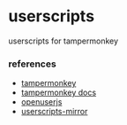 userscripts============================================userscripts for tampermonkey### references* [tampermonkey]( http://tampermonkey.net/ )* [tampermonkey docs]( http://tampermonkey.net/documentation.php?ext=dhdg )* [openuserjs]( https://openuserjs.org/ )* [userscripts-mirror]( http://userscripts-mirror.org/ )